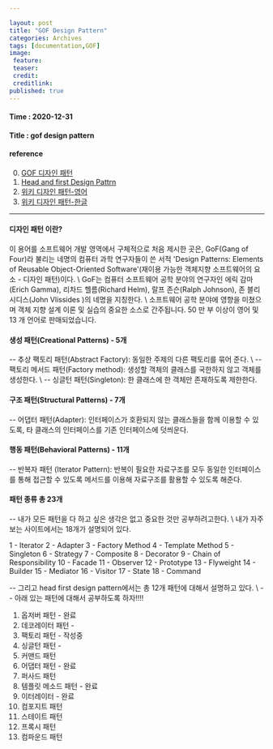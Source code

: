 ```yaml
---

layout: post
title: "GOF Design Pattern"
categories: Archives
tags: [documentation,GOF]
image:
 feature:
 teaser:
 credit:
 creditlink:
published: true
---
```


#### Time : 2020-12-31
#### Title : gof design pattern

#### reference

0. [GOF 디자인 패턴](http://iilii.egloos.com/tag/디자인패턴)
0. [Head and first Design Pattrn](http://wiki.gurubee.net/pages/viewpage.action?pageId=1507372)
1. [위키 디자인 패턴-영어](https://en.wikipedia.org/wiki/Design_Patterns) 
2. [위키 디자인 패턴-한글](https://ko.wikipedia.org/wiki/디자인_패턴_(책))

***
#### 디자인 패턴 이란?

이 용어를 소프트웨어 개발 영역에서 구체적으로 처음 제시한 곳은, GoF(Gang of Four)라 불리는 네명의 컴퓨터 과학 연구자들이 쓴 서적 'Design Patterns: Elements of Reusable Object-Oriented Software'(재이용 가능한 객체지향 소프트웨어의 요소 - 디자인 패턴)이다. \\
GoF는 컴퓨터 소프트웨어 공학 분야의 연구자인 에릭 감마(Erich Gamma), 리차드 헬름(Richard Helm), 랄프 존슨(Ralph Johnson), 존 블리시디스(John Vlissides )의 네명을 지칭한다. \\
소프트웨어 공학 분야에 영향을 미쳤으며 객체 지향 설계 이론 및 실습의 중요한 소스로 간주됩니다. 50 만 부 이상이 영어 및 13 개 언어로 판매되었습니다.

#### 생성 패턴(Creational Patterns) - 5개
-- 추상 팩토리 패턴(Abstract Factory): 동일한 주제의 다른 팩토리를 묶어 준다. \\
-- 팩토리 메서드 패턴(Factory method): 생성할 객체의 클래스를 국한하지 않고 객체를 생성한다. \\
-- 싱글턴 패턴(Singleton): 한 클래스에 한 객체만 존재하도록 제한한다.

#### 구조 패턴(Structural Patterns) - 7개
-- 어댑터 패턴(Adapter): 인터페이스가 호환되지 않는 클래스들을 함께 이용할 수 있도록, 타 클래스의 인터페이스를 기존 인터페이스에 덧씌운다.

#### 행동 패턴(Behavioral Patterns) - 11개
-- 반복자 패턴 (Iterator Pattern): 반복이 필요한 자료구조를 모두 동일한 인터페이스를 통해 접근할 수 있도록 메서드를 이용해 자료구조를 활용할 수 있도록 해준다.


#### 패턴 종류 총 23개

-- 내가 모든 패턴을 다 하고 싶은 생각은 없고 중요한 것만 공부하려고한다. \\
내가 자주보는 사이트에서는 18개가 설명되어 있다.

1 - Iterator
2 - Adapter
3 - Factory Method
4 - Template Method
5 - Singleton
6 - Strategy
7 - Composite
8 - Decorator
9 - Chain of Responsibility
10 - Facade 
11 - Observer 
12 - Prototype 
13 - Flyweight
14 - Builder 
15 - Mediator 
16 - Visitor 
17 - State
18 - Command

-- 그리고 head first design pattern에서는 총 12개 패턴에 대해서 설명하고 있다. \\
-- 아래 있는 패턴에 대해서 공부하도록 하자!!!!

1. 옵저버 패턴 - 완료
2. 데코레이터 패턴 -
3. 팩토리 패턴 - 작성중
4. 싱글턴 패턴 - 
5. 커맨드 패턴 
6. 어댑터 패턴 - 완료 
7. 퍼사드 패턴 
7. 템플릿 메소드 패턴 - 완료
8. 이터레이터 - 완료
9. 컴포지트 패턴 
10. 스테이트 패턴
11. 프록시 패턴 
12. 컴파운드 패턴









